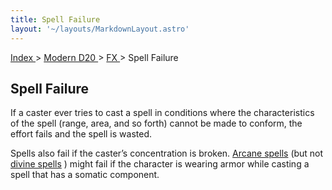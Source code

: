 ```yaml
---
title: Spell Failure
layout: '~/layouts/MarkdownLayout.astro'
---
```


[ Index ](/) > [ Modern D20 ](/modern.d20.srd) > [ FX ](/modern.d20.srd/fx) > Spell Failure

##  Spell Failure

If a caster ever tries to cast a spell in conditions where the characteristics
of the spell (range, area, and so forth) cannot be made to conform, the effort
fails and the spell is wasted.

Spells also fail if the caster’s concentration is broken. [ Arcane spells](/modern.d20.srd/fx/arcane.spells) (but not [ divine spells](/modern.d20.srd/fx/divine.spells) ) might fail if the character is wearing
armor while casting a spell that has a somatic component.

